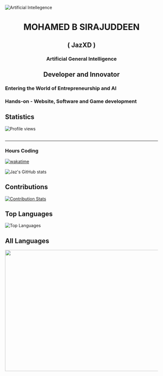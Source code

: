 <!-- ![Artificial Intellegence](https://wallpapers.com/images/featured/ai-vpzcidps6aw64inn.jpg)-->
![Artificial Intellegence](https://img.pikbest.com/background/20220119/ai-artificial-intelligence-starry-sky-portrait-blue-technology-banner_6231445.jpg!w700wp)

<h1 align="center">MOHAMED B SIRAJUDDEEN</h1>
<h2 align="center">( JazXD )</h2>
<h3 align="center">Artificial General Intelligence</h3>

<h2 align='center'>Developer and Innovator</h2>

### Entering the World of Entrepreneurship and AI

### Hands-on - Website, Software and Game development

## Statistics

![Profile views](https://komarev.com/ghpvc/?username=jaz0xd) <br><br><hr>
### Hours Coding
[![wakatime](https://wakatime.com/badge/user/0e30fc82-fae6-4af4-865a-dbc0052c077a.svg)](https://wakatime.com/@0e30fc82-fae6-4af4-865a-dbc0052c077a) <br><br>
![Jaz's GitHub stats](https://github-readme-stats.vercel.app/api?username=jaz0xd&theme=dark&show_icons=true)

## Contributions
[![Contribution Stats](https://github-contribution-stats.vercel.app/api/?username=jaz0xd)](https://github.com/jaz0xd/github-contribution-stats/)

## Top Languages
![Top Languages](https://github-readme-stats.vercel.app/api/top-langs/?username=jaz0xd&layout=compact&theme=default)

## All Languages
<p align="left">
    <img src="https://wakatime.com/share/@JazXD/486c80ef-10b0-4c60-a37a-a14ec02592ba.svg" width="600" height="400">
</p>
